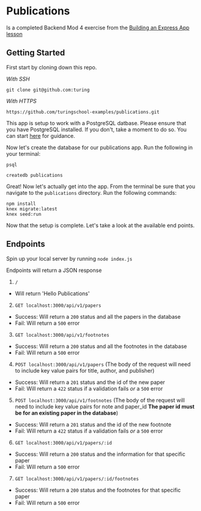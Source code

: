 # Publications
Is a completed Backend Mod 4 exercise from the [Building an Express App lesson](http://backend.turing.io/module4/lessons/express_knex)

## Getting Started

First start by cloning down this repo.

_With SSH_

`git clone git@github.com:turing`

_With HTTPS_

`https://github.com/turingschool-examples/publications.git`

This app is setup to work with a PostgreSQL datbase. Please ensure that you have PostgreSQL installed.
If you don't, take a moment to do so. You can start [here](https://www.postgresql.org/docs/9.3/tutorial-install.html) for guidance.

Now let's create the database for our publications app.
Run the following in your terminal:

`psql`

`createdb publications`

Great! Now let's actually get into the app.
From the terminal be sure that you navigate to the `publications` directory.
Run the following commands:

```
npm install
knex migrate:latest
knex seed:run
```

Now that the setup is complete. Let's take a look at the available end points.

## Endpoints
Spin up your local server by running `node index.js`

Endpoints will return a JSON response

1. `/`
  - Will return 'Hello Publications'

2. `GET localhost:3000/api/v1/papers`
  - Success: Will return a `200` status and all the papers in the database
  - Fail: Will return a `500` error

3. `GET localhost:3000/api/v1/footnotes`
  - Success: Will return a `200` status and all the footnotes in the database
  - Fail: Will return a `500` error

4. `POST localhost:3000/api/v1/papers`
(The body of the request will need to include key value pairs for title, author, and publisher)
  - Success: Will return a `201` status and the id of the new paper
  - Fail: Will return a `422` status if a validation fails *or* a `500` error

5. `POST localhost:3000/api/v1/footnotes`
(The body of the request will need to include key value pairs for note and paper_id **The paper id must be for an existing paper in the database**)
  - Success: Will return a `201` status and the id of the new footnote
  - Fail: Will return a `422` status if a validation fails *or* a `500` error

6. `GET localhost:3000/api/v1/papers/:id`
  - Success: Will return a `200` status and the information for that specific paper
  - Fail: Will return a `500` error

7. `GET localhost:3000/api/v1/papers/:id/footnotes`
  - Success: Will return a `200` status and the footnotes for that specific paper
  - Fail: Will return a `500` error
